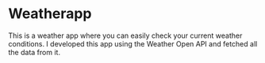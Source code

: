 # Weatherapp
This is a weather app where you can easily check your current weather conditions. I developed this app using the Weather Open API and fetched all the data from it.
